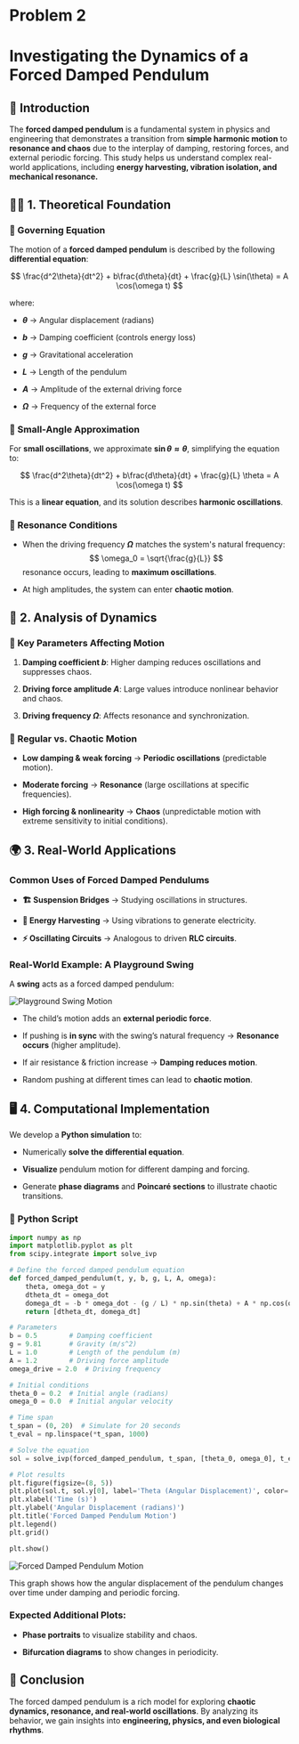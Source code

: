 # Problem 2
# Investigating the Dynamics of a Forced Damped Pendulum

## 📌 Introduction
The **forced damped pendulum** is a fundamental system in physics and engineering that demonstrates a transition from **simple harmonic motion** to **resonance and chaos** due to the interplay of damping, restoring forces, and external periodic forcing. This study helps us understand complex real-world applications, including **energy harvesting, vibration isolation, and mechanical resonance.**



## 🧑‍🏫 **1. Theoretical Foundation**

### 🔹 Governing Equation
The motion of a **forced damped pendulum** is described by the following **differential equation**:

$$
\frac{d^2\theta}{dt^2} + b\frac{d\theta}{dt} + \frac{g}{L} \sin(\theta) = A \cos(\omega t)
$$

where:

- **$θ$** → Angular displacement (radians)

- **$b$** → Damping coefficient (controls energy loss)

- **$g$** → Gravitational acceleration

- **$L$** → Length of the pendulum

- **$A$** → Amplitude of the external driving force

- **$Ω$** → Frequency of the external force

### 🔹 Small-Angle Approximation
For **small oscillations**, we approximate **$\sin\theta \approx \theta$**, simplifying the equation to:

$$
\frac{d^2\theta}{dt^2} + b\frac{d\theta}{dt} + \frac{g}{L} \theta = A \cos(\omega t)
$$

This is a **linear equation**, and its solution describes **harmonic oscillations**.

### 🔹 Resonance Conditions
- When the driving frequency **$Ω$** matches the system's natural frequency:
  $$
  \omega_0 = \sqrt{\frac{g}{L}}
  $$
  resonance occurs, leading to **maximum oscillations**.

- At high amplitudes, the system can enter **chaotic motion**.



## 🔬 **2. Analysis of Dynamics**

### 🔹 Key Parameters Affecting Motion
1. **Damping coefficient $b$**: Higher damping reduces oscillations and suppresses chaos.

2. **Driving force amplitude $A$**: Large values introduce nonlinear behavior and chaos.

3. **Driving frequency $Ω$**: Affects resonance and synchronization.

### 🔹 Regular vs. Chaotic Motion

- **Low damping & weak forcing** → **Periodic oscillations** (predictable motion).

- **Moderate forcing** → **Resonance** (large oscillations at specific frequencies).

- **High forcing & nonlinearity** → **Chaos** (unpredictable motion with extreme sensitivity to initial conditions).



## 🌍 **3. Real-World Applications**
### Common Uses of Forced Damped Pendulums

- **🏗️ Suspension Bridges** → Studying oscillations in structures.

- **🔋 Energy Harvesting** → Using vibrations to generate electricity.

- **⚡ Oscillating Circuits** → Analogous to driven **RLC circuits**.

### **Real-World Example: A Playground Swing**

A **swing** acts as a forced damped pendulum:

![Playground Swing Motion](swing.webp)

- The child’s motion adds an **external periodic force**.

- If pushing is **in sync** with the swing’s natural frequency → **Resonance occurs** (higher amplitude).

- If air resistance & friction increase → **Damping reduces motion**.

- Random pushing at different times can lead to **chaotic motion**.



## 🖥️ **4. Computational Implementation**
We develop a **Python simulation** to:

- Numerically **solve the differential equation**.

- **Visualize** pendulum motion for different damping and forcing.

- Generate **phase diagrams** and **Poincaré sections** to illustrate chaotic transitions.

### 🔹 **Python Script**
```python
import numpy as np
import matplotlib.pyplot as plt
from scipy.integrate import solve_ivp

# Define the forced damped pendulum equation
def forced_damped_pendulum(t, y, b, g, L, A, omega):
    theta, omega_dot = y
    dtheta_dt = omega_dot
    domega_dt = -b * omega_dot - (g / L) * np.sin(theta) + A * np.cos(omega * t)
    return [dtheta_dt, domega_dt]

# Parameters
b = 0.5        # Damping coefficient
g = 9.81       # Gravity (m/s^2)
L = 1.0        # Length of the pendulum (m)
A = 1.2        # Driving force amplitude
omega_drive = 2.0  # Driving frequency

# Initial conditions
theta_0 = 0.2  # Initial angle (radians)
omega_0 = 0.0  # Initial angular velocity

# Time span
t_span = (0, 20)  # Simulate for 20 seconds
t_eval = np.linspace(*t_span, 1000)

# Solve the equation
sol = solve_ivp(forced_damped_pendulum, t_span, [theta_0, omega_0], t_eval=t_eval, args=(b, g, L, A, omega_drive))

# Plot results
plt.figure(figsize=(8, 5))
plt.plot(sol.t, sol.y[0], label='Theta (Angular Displacement)', color='b')
plt.xlabel('Time (s)')
plt.ylabel('Angular Displacement (radians)')
plt.title('Forced Damped Pendulum Motion')
plt.legend()
plt.grid()

plt.show()
```

![Forced Damped Pendulum Motion](Unknown.png)

This graph shows how the angular displacement of the pendulum changes over time under damping and periodic forcing.

### Expected Additional Plots:

- **Phase portraits** to visualize stability and chaos.

- **Bifurcation diagrams** to show changes in periodicity.



## 📌 **Conclusion**
The forced damped pendulum is a rich model for exploring **chaotic dynamics, resonance, and real-world oscillations**. By analyzing its behavior, we gain insights into **engineering, physics, and even biological rhythms**.


